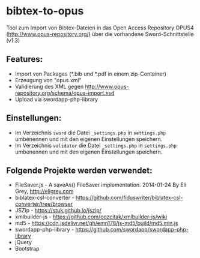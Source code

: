 # bibtex-to-opus
Tool zum Import von Bibtex-Dateien in das Open Access Repository OPUS4 (http://www.opus-repository.org/) über die vorhandene Sword-Schnittstelle (v1.3)

## Features:
* Import von Packages (*.bib und *.pdf in einem zip-Container)
* Erzeugung von "opus.xml"
* Validierung des XML gegen http://www.opus-repository.org/schema/opus-import.xsd
* Upload via swordapp-php-library 

## Einstellungen: 
* Im Verzeichnis `sword` die Datei `_settings.php` in `settings.php` umbenennen und mit den eigenen Einstellungen speichern.
* Im Verzeichnis `validator` die Datei `_settings.php` in `settings.php` umbenennen und mit den eigenen Einstellungen speichern.

## Folgende Projekte werden verwendet:
* FileSaver.js - A saveAs() FileSaver implementation. 2014-01-24 By Eli Grey, http://eligrey.com
* biblatex-csl-converter - https://github.com/fiduswriter/biblatex-csl-converter/tree/browser
* JSZip - https://stuk.github.io/jszip/
* xmlbuilder-js - https://github.com/oozcitak/xmlbuilder-js/wiki
* md5 - https://cdn.jsdelivr.net/gh/emn178/js-md5/build/md5.min.js
* swordapp-php-library - https://github.com/swordapp/swordapp-php-library
* jQuery
* Bootstrap
